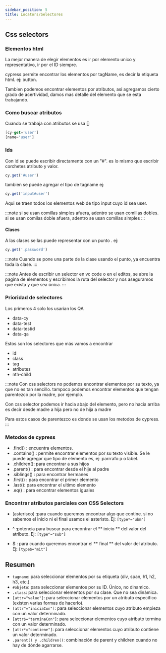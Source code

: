 ```yaml
---
sidebar_position: 5
title: Locators/Selectores
---
```

## Css selectors
### Elementos html
La mejor manera de elegir elementos es ir por elemento unico y representativo, ir por el ID siempre. 

cypress permite encontrar los elementos por tagName, es decir la etiqueta html. ej: button. 

Tambien podemos encontrar elementos por atributos, asi agregamos cierto grado de acertividad, damos mas detalle del elemento que se esta trabajando. 


### Como buscar atributos
Cuando se trabaja con atributos se usa []
```js titile= "Busqueda por atributo y valor"
[cy-get='user']
[name='user']
```
### Ids
Con id se puede escribir directamente con un "#".
es lo mismo que escribir corchetes atributo y valor.

```js
cy.get('#user')
```
tambien se puede agregar el tipo de tagname ej:
```js
cy.get('input#user')
```
Aqui se traen todos los elementos web de tipo input cuyo id sea user. 

:::note
si se usan comillas simples afuera, adentro se usan comillas dobles.
si se usan comilas doble afuera, adentro se usan comillas simples
:::

#### Clases
A las clases se las puede representar con un punto .
ej:
```js
cy.get('.password')
```
:::note
Cuando se pone una parte de la clase usando el punto, ya encuentra toda la clase. 
:::

:::note
Antes de escribir un selector en vc code o en el editos, se abre la pagina de elementos y escribimos la ruta del selector y nos aseguramos que exista y que sea única. 
:::


### Prioridad de selectores
Los primeros 4 solo los usarian los QA
- data-cy
- data-test
- data-testid
- data-qa

Estos son los selectores que más vamos a encontrar
- id
- class
- tag
- atributes
- nth-child

:::note
Con css selectors no podemos encontrar elementos por su texto, ya que no es tan sencillo.
tampoco podemos encontrar elementos que tengan parentezco por la madre, por ejemplo.


Con css selector podemos ir hacia abajo del elemento, pero no hacia arriba
es decir desde madre a hija
pero no de hija a madre

Para estos casos de parentezco es donde se usan los metodos de cypress.
:::

### Metodos de cypress
- .find() : encuentra elementos.
- .contains() : permite encontrar elementos por su texto visible. Se le puede agregar que tipo de elemento es, ej: parrrafo p o label. 
- .children(): para encontrar a sus hijos
- .parent() : para encontrar desde el hije al padre
- .siblings() : para encontrar hermanes
- .first() : para encontrar el primer elemento
- .last(): para encontrar el ultimo elemento
- .eq() : para encontrar elementos iguales

### Encontrar atributos parciales con CSS Selectors

- (asterisco) :para cuando queremos encontrar algo que contine. si no sabemos el inicio ni el final usamos el asteristo. Ej: ```[type*="ubm"]```

- ^ :potencia para buscar para encontrar el ** inicio ** del valor del atributo. Ej: ```[type^="sub"]```

- $ : para cuando queremos encontrar el ** final ** del valor del atributo.  Ej: ```[type$="mit"]```

## Resumen
- `tagname`: para seleccionar elementos por su etiqueta (div, span, h1, h2, h3, etc.).
- `#objeto`: para seleccionar elementos por su ID. Único, no dinamico. 
- `.class`: para seleccionar elementos por su clase. Que no sea dinámica.
- `[attr="value"]`: para seleccionar elementos por un atributo específico (existen varias formas de hacerlo).
- `[attr^="iniciaCon"]`: para seleccionar elementos cuyo atributo empieza con un valor determinado.
- `[attr$="terminaCon"]`: para seleccionar elementos cuyo atributo termina con un valor determinado.
- `[attr*="contiene"]`: para seleccionar elementos cuyo atributo contiene un valor determinado.
- `.parent() y .children()`: combinación de parent y children cuando no hay de dónde agarrarse.